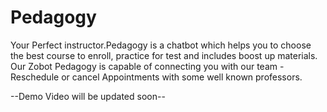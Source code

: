 # Pedagogy
Your Perfect instructor.Pedagogy is a chatbot which helps you to choose the best course to enroll, practice for test and includes boost up materials.
Our Zobot Pedagogy is capable of connecting you with our team - Reschedule or cancel Appointments with some well known professors.

--Demo Video will be updated soon--
